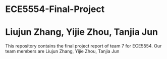 # ECE5554-Final-Project
# Liujun Zhang, Yijie Zhou, Tanjia Jun
This repository contains the final project report of team 7 for ECE5554. Our team members are Liujun Zhang, Yijie Zhou, Tanjia Jun  
